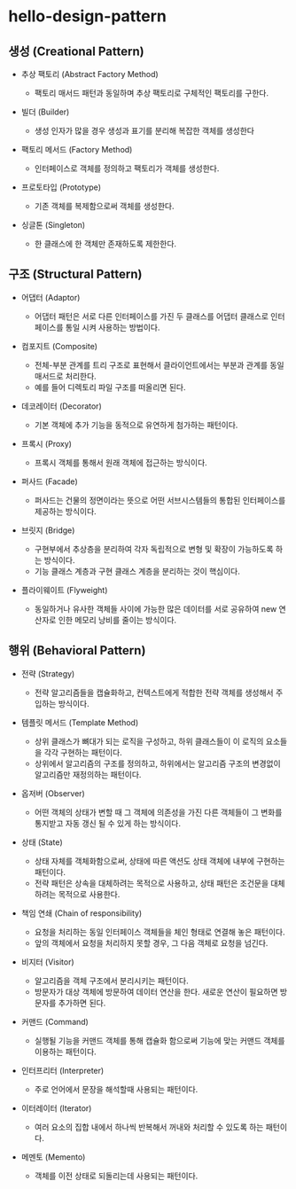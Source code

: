 # hello-design-pattern
## 생성 (Creational Pattern)
- 추상 팩토리 (Abstract Factory Method)
    - 팩토리 매서드 패턴과 동일하며 추상 팩토리로 구체적인 팩토리를 구한다.

- 빌더 (Builder)
    - 생성 인자가 많을 경우 생성과 표기를 분리해 복잡한 객체를 생성한다
    
- 팩토리 메서드 (Factory Method)
    - 인터페이스로 객체를 정의하고 팩토리가 객체를 생성한다.
    
- 프로토타입 (Prototype)
    - 기존 객체를 복제함으로써 객체를 생성한다.
    
- 싱글톤 (Singleton)
    - 한 클래스에 한 객체만 존재하도록 제한한다.


## 구조 (Structural Pattern)
- 어댑터 (Adaptor)
    - 어댑터 패턴은 서로 다른 인터페이스를 가진 두 클래스를 어댑터 클래스로 인터페이스를 통일 시켜 사용하는 방법이다.
    
- 컴포지트 (Composite)
    - 전체-부분 관계를 트리 구조로 표현해서 클라이언트에서는 부분과 관계를 동일 매서드로 처리한다.
    - 예를 들어 디렉토리 파일 구조를 떠올리면 된다.
    
- 데코레이터 (Decorator)
    - 기본 객체에 추가 기능을 동적으로 유연하게 첨가하는 패턴이다.
    
- 프록시 (Proxy)
    - 프록시 객체를 통해서 원래 객체에 접근하는 방식이다.

- 퍼사드 (Facade)
    - 퍼사드는 건물의 정면이라는 뜻으로 어떤 서브시스템들의 통합된 인터페이스를 제공하는 방식이다.
    
- 브릿지 (Bridge)
    - 구현부에서 추상층을 분리하여 각자 독립적으로 변형 및 확장이 가능하도록 하는 방식이다.
    - 기능 클래스 계층과 구현 클래스 계층을 분리하는 것이 핵심이다.
    
- 플라이웨이트 (Flyweight)
    - 동일하거나 유사한 객체들 사이에 가능한 많은 데이터를 서로 공유하여 new 연산자로 인한 메모리 낭비를 줄이는 방식이다.

## 행위 (Behavioral Pattern)
- 전략 (Strategy)
    - 전략 알고리즘들을 캡슐화하고, 컨텍스트에게 적합한 전략 객체를 생성해서 주입하는 방식이다.
    
- 템플릿 메서드 (Template Method)
    - 상위 클래스가 뼈대가 되는 로직을 구성하고, 하위 클래스들이 이 로직의 요소들을 각각 구현하는 패턴이다.
    - 상위에서 알고리즘의 구조를 정의하고, 하위에서는 알고리즘 구조의 변경없이 알고리즘만 재정의하는 패턴이다.
    
- 옵저버 (Observer)
    - 어떤 객체의 상태가 변할 때 그 객체에 의존성을 가진 다른 객체들이 그 변화를 통지받고 자동 갱신 될 수 있게 하는 방식이다.
    
- 상태 (State)
    - 상태 자체를 객체화함으로써, 상태에 따른 액션도 상태 객체에 내부에 구현하는 패턴이다.
    - 전략 패턴은 상속을 대체하려는 목적으로 사용하고, 상태 패턴은 조건문을 대체하려는 목적으로 사용한다.
    
- 책임 연쇄 (Chain of responsibility)
    - 요청을 처리하는 동일 인터페이스 객체들을 체인 형태로 연결해 놓은 패턴이다.
    - 앞의 객체에서 요청을 처리하지 못할 경우, 그 다음 객체로 요청을 넘긴다.
    
- 비지터 (Visitor)
    - 알고리즘을 객체 구조에서 분리시키는 패턴이다.
    - 방문자가 대상 객체에 방문하여 데이터 연산을 한다. 새로운 연산이 필요하면 방문자를 추가하면 된다.

- 커맨드 (Command)
    - 실행될 기능을 커맨드 객체를 통해 캡슐화 함으로써 기능에 맞는 커맨드 객체를 이용하는 패턴이다.

- 인터프리터 (Interpreter)
    - 주로 언어에서 문장을 해석할때 사용되는 패턴이다.
    
- 이터레이터 (Iterator)
    - 여러 요소의 집합 내에서 하나씩 반복해서 꺼내와 처리할 수 있도록 하는 패턴이다.
    
- 메멘토 (Memento)
    - 객체를 이전 상태로 되돌리는데 사용되는 패턴이다.